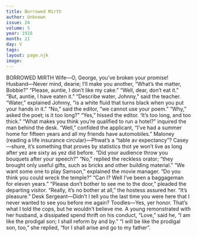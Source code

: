 ```yaml
---
title: Borrowed Mirth
author: Unknown
issue: 24
volume: 5
year: 1916
month: 21
day: V
tags:
layout: page.njk
image:
---
```

BORROWED MIRTH      Wife—O, George, you’ve broken your promise!   Husband—Never mind, dearie; I’ll make you another,      “What’s the matter, Bobbie?”   “Please, auntie, I don’t like my cake.”   “Well, dear, don’t eat it.”   “But, auntie, I have eaten it.”      “Describe water, Johnny,” said the teacher.   “Water,” explained Johnny, “is a white fluid that turns black when you put your hands in it.”      “No,” said the editor, “we cannot use your poem.”    “Why,” asked the poet; is it too long?”   “Yes,” hissed the editor. ‘It’s too long, and too thick.”      “What makes you think you’re qualified to run a hotel?” inquired the man behind the desk.    “Well,” confided the applicant, “I’ve had a summer home for fifteen years and all my friends have automobiles.”      Maloney (reading a life insurance circular)—Phwat’s a “table av expectancy”?   Casey—shure, it’s something that proves by statistics thot ye won’t live as long after yez are sixty as yez did before.       “Did your audience throw you bouquets after your speech?”   “No,” replied the reckless orator; “they brought only useful gifts, such as bricks and other building material.”      “We want some one to play Samson,” explained the movie manager. “Do you think you could wreck the temple?”   “Can I? Well I’ve been a baggageman for eleven years.”      “Please don’t bother to see me to the door,” pleaded the departing visitor.   “Really, it’s no bother at all,” the hostess assured her. “It’s pleasure.”	      Desk Sergeant—Didn’t I tell you the last time you were here that I never wanted to see you before me again?   Toodles—Yes, yer honor. That’s what I told the cops, but he wouldn’t believe me.      A young remonstrated with her husband, a dissipated spend thrift on his conduct, “Love,” said he, “I am like the prodigal son; I shall reform by and by.”   “I will be like the prodigal son, too,” she replied, “for I shall arise and go to my father”.   
